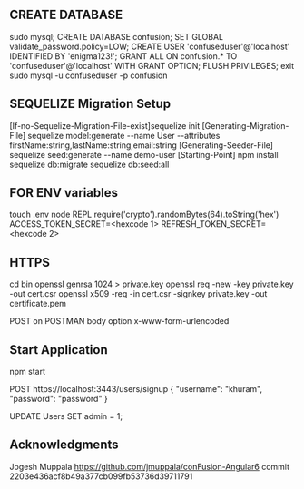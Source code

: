 ## CREATE DATABASE

sudo mysql;
CREATE DATABASE confusion;
SET GLOBAL validate_password.policy=LOW;
CREATE USER 'confuseduser'@'localhost' IDENTIFIED BY 'enigma123!';
GRANT ALL ON confusion.* TO 'confuseduser'@'localhost' WITH GRANT OPTION;
FLUSH PRIVILEGES;
exit
sudo mysql -u confuseduser -p confusion

## SEQUELIZE Migration Setup

[If-no-Sequelize-Migration-File-exist]sequelize init
[Generating-Migration-File] sequelize model:generate --name User --attributes firstName:string,lastName:string,email:string
[Generating-Seeder-File] sequelize seed:generate --name demo-user
[Starting-Point] npm install
sequelize db:migrate
sequelize db:seed:all

## FOR ENV variables

touch .env
node REPL
require('crypto').randomBytes(64).toString('hex')
ACCESS_TOKEN_SECRET=<hexcode 1>
REFRESH_TOKEN_SECRET=<hexcode 2>

## HTTPS

cd bin
openssl genrsa 1024 > private.key
openssl req -new -key private.key -out cert.csr
openssl x509 -req -in cert.csr -signkey private.key -out certificate.pem

POST on POSTMAN body option x-www-form-urlencoded

## Start Application

npm start

POST https://localhost:3443/users/signup
{
    "username": "khuram",
    "password": "password"
}

UPDATE Users SET admin = 1;

## Acknowledgments

Jogesh Muppala 
https://github.com/jmuppala/conFusion-Angular6 commit 2203e436acf8b49a377cb099fb53736d39711791 